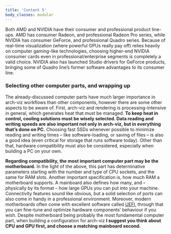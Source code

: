 ```yaml
---
title: 'Content 5'
body_classes: modular
---
```


Both AMD and NVIDIA have their consumer and professional product line-ups. AMD has consumer Radeon, and professional Radeon Pro series, while NVIDIA has consumer GeForce, and professional Quadro series. Because of real-time visualization (where powerful GPUs really pay off) relies heavily on computer gaming-like technologies, choosing higher-end NVIDIA consumer cards even in professional/enterprise segments is completely a valid choice. NVIDIA also has launched Studio drivers for GeForce products, bringing some of Quadro line’s former software advantages to its consumer line.

### Selecting other computer parts, and wrapping up

The already-discussed computer parts have much larger importance in arch-viz workflows than other components, however there are some other aspects to be aware of. First, arch-viz and rendering is processing-intensive in general, which generates heat that must be managed. **To keep heat in control, cooling solutions must be wisely selected. Data reading and writing speeds are also important not only in arch-viz, but in everything that’s done on PC.** Choosing fast SSDs whenever possible to minimize reading and writing times – like software-loading, or saving of files – is also a good idea (even critical for storage that runs software today). Other than that, hardware compatibility must also be considered, especially when building a PC on your own.

**Regarding compatibility, the most important computer part may be the motherboard.** In the light of the above, this part has determinative parameters starting with the number and type of CPU sockets, and the same for RAM slots. Another important specification is, how much RAM a motherboard supports. A mainboard also defines how many, and – physically by its format – how large GPUs you can put into your machine. Connectivity features sound like obvious, but a solid selection of ports can also come in handy in a professional environment. Moreover, modern motherboards often come with excellent software called [UEFI,](https://en.wikipedia.org/wiki/Unified_Extensible_Firmware_Interface) through that you can fine-tune and optimize hardware components’ behaviour if you wish. Despite motherboard being probably the most fundamental computer part, when building a configuration for arch-viz **I suggest you think about CPU and GPU first, and choose a matching mainboard second.**